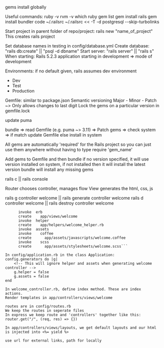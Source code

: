 gems install globally

Useful commands:
ruby -v
rvm -v
which ruby
gem list
gem install rails
gem install bundler
code ~/.railsrc 
~/.railsrc << -T -d postgresql --skip-turbolinks

Start project in parent folder of repo/project:
rails new "name_of_project"
This creates rails project

Set database names in testing in config/database.yml
Create database: "rails db:create" || "psql -d dbname"
Start server: "rails server" || "rails s"  
When starting: Rails 5.2.3 application starting in development => mode of development

Environments: if no default given, rails assumes dev environment
* Dev
* Test
* Production

Gemfile: similar to package.json
Semantic versioning
Major - Minor - Patch
~> Only allows changes to last digit
Lock the gems on a particular version in gemfile.lock

update puma 

bundle => read Gemfile (e.g. puma ~> 3.11) => Patch gems => 
check system => if match update Gemfile else install in system

All gems are automatically 'required' for the Rails project so you can just use them anywhere without having to type require 'gem_name'

Add gems to Gemfile and then bundle
if no version specified, it will use version installed on system, if not installed then it will install the latest version
bundle will install any missing gems

rails c || rails console 

Router chooses controller, manages flow
View generates the html, css, js

rails g controller welcome || rails generate controller welcome
rails d controller welcome || rails destroy controller welcome

```create  app/controllers/welcome_controller.rb
      invoke  erb
      create    app/views/welcome
      invoke  helper
      create    app/helpers/welcome_helper.rb
      invoke  assets
      invoke    coffee
      create      app/assets/javascripts/welcome.coffee
      invoke    scss
      create      app/assets/stylesheets/welcome.scss```

In config/application.rb in the class Application:
config.generators do |g|
    <!-- This will ignore helper and assets when generating welcome controller -->
    g.helper = false
    g.assets = false
end

In welcome_controller.rb, define index method. These are index actions.
Render templates in app/controllers/views/welcome

routes are in config/routes.rb
We keep the routes in seperate files
In express we keep route and 'controllers' together like this:
router.get("/", (req, res) => {})

In app/controllers/views/layouts, we get default layouts and our html is injected into <%= yield %>

use url for external links, path for locally

